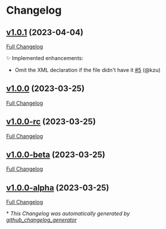 # Changelog

## [v1.0.1](https://github.com/devlooped/PackageReferenceCleaner/tree/v1.0.1) (2023-04-04)

[Full Changelog](https://github.com/devlooped/PackageReferenceCleaner/compare/v1.0.0...v1.0.1)

:sparkles: Implemented enhancements:

- Omit the XML declaration if the file didn't have it [\#5](https://github.com/devlooped/PackageReferenceCleaner/pull/5) (@kzu)

## [v1.0.0](https://github.com/devlooped/PackageReferenceCleaner/tree/v1.0.0) (2023-03-25)

[Full Changelog](https://github.com/devlooped/PackageReferenceCleaner/compare/v1.0.0-rc...v1.0.0)

## [v1.0.0-rc](https://github.com/devlooped/PackageReferenceCleaner/tree/v1.0.0-rc) (2023-03-25)

[Full Changelog](https://github.com/devlooped/PackageReferenceCleaner/compare/v1.0.0-beta...v1.0.0-rc)

## [v1.0.0-beta](https://github.com/devlooped/PackageReferenceCleaner/tree/v1.0.0-beta) (2023-03-25)

[Full Changelog](https://github.com/devlooped/PackageReferenceCleaner/compare/v1.0.0-alpha...v1.0.0-beta)

## [v1.0.0-alpha](https://github.com/devlooped/PackageReferenceCleaner/tree/v1.0.0-alpha) (2023-03-25)

[Full Changelog](https://github.com/devlooped/PackageReferenceCleaner/compare/f04efd487a3c7d32acb9f5c0ee2dab8b80dd288d...v1.0.0-alpha)



\* *This Changelog was automatically generated by [github_changelog_generator](https://github.com/github-changelog-generator/github-changelog-generator)*
